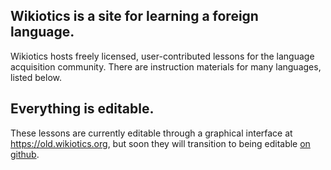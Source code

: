 ## Wikiotics is a site for learning a foreign language.

Wikiotics hosts freely licensed, user-contributed lessons for the language acquisition community.  There are instruction materials for many languages, listed below.

## Everything is editable.

These lessons are currently editable through a graphical interface at https://old.wikiotics.org, but soon they will transition to being editable [on github](https://github.com/wikiotics/wikiotics.org).
